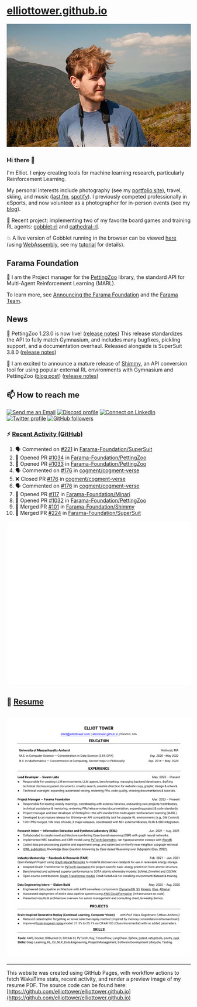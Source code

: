 # [elliottower.github.io](https://github.com/elliottower/elliottower.github.io)

[![A wild Elliot on Mt Washington](https://raw.githubusercontent.com/elliottower/elliottower.github.io/main/src/jpg/DSCF7539-600px.jpg?raw=true)](https://raw.githubusercontent.com/elliottower/elliottower.github.io/main/src/jpg/DSCF7539.jpg?raw=true)

### Hi there 👋

I'm Elliot. I enjoy creating tools for machine learning research, particularly Reinforcement Learning.

My personal interests include photography (see my [portfolio site](https://www.elliottower.com/)), travel, skiing, and music ([last.fm](https://www.last.fm/user/ajsdlfkwer), [spotify](https://open.spotify.com/user/12132818380)). I previously competed professionally in eSports, and now volunteer as a photographer for in-person events (see my [blog](https://www.elliottower.com/stories/?category=events)).

🤖 Recent project: implementing two of my favorite board games and training RL agents: [gobblet-rl](https://github.com/elliottower/gobblet-rl) and [cathedral-rl](https://github.com/elliottower/cathedral-rl). 

💥 A live version of Gobblet running in the browser can be viewed [here](https://elliottower.github.io/gobblet-rl/) (using [WebAssembly](https://webassembly.org/), see my [tutorial](https://github.com/elliottower/gobblet-rl/blob/main/tutorials/WebAssembly/web_assembly.md) for details).

## Farama Foundation

🚀 I am the Project manager for the [PettingZoo](https://github.com/Farama-Foundation/PettingZoo) library, the standard API for Multi-Agent Reinforcement Learning (MARL). 

To learn more, see [Announcing the Farama Foundation](https://farama.org/Announcing-The-Farama-Foundation) and the [Farama Team](https://farama.org/team).

## News

🎉 PettingZoo 1.23.0 is now live! ([release notes](https://github.com/Farama-Foundation/PettingZoo/releases/tag/1.23.0)) This release standardizes the API to fully match Gymnasium, and includes many bugfixes, pickling support, and a documentation overhaul. Released alongside is SuperSuit 3.8.0 ([release notes](https://github.com/Farama-Foundation/SuperSuit/releases/tag/3.8.0)) 

<!-- ![GitHub Release Date](https://img.shields.io/github/release-date/Farama-Foundation/PettingZoo) -->

🎉 I am excited to announce a mature release of [Shimmy](https://github.com/Farama-Foundation/Shimmy), an API conversion tool for using popular external RL environments with Gymnasium and PettingZoo ([blog post](https://farama.org/Announcing-Shimmy)) ([release notes](https://github.com/Farama-Foundation/Shimmy/releases/tag/v1.0.0)) 

## 📫 How to reach me

 [![Send me an Email](https://img.shields.io/badge/email-elliot%40elliottower.com-blue)](mailto:elliot@elliottower.com)
 [![Discord profile](https://img.shields.io/badge/Discord-7289DA?style=flat&logo=discord&logoColor=white)](https://discord.com/users/83091537923145728)
 [![Connect on LinkedIn](https://img.shields.io/badge/--linkedin?label=LinkedIn&logo=LinkedIn&style=social)](https://www.linkedin.com/in/elliot-tower)
 [![Twitter profile](https://img.shields.io/twitter/follow/elliottower?style=social)](https://twitter.com/ElliotTower/)
 [![GitHub followers](https://img.shields.io/github/followers/elliottower?style=social)](https://github.com/elliottower/)

### ⚡ [Recent Activity (GitHub)](https://github.com/elliottower)

<!--START_SECTION:activity-->
1. 🗣 Commented on [#221](https://github.com/Farama-Foundation/SuperSuit/pull/221#issuecomment-1641076189) in [Farama-Foundation/SuperSuit](https://github.com/Farama-Foundation/SuperSuit)
2. 💪 Opened PR [#1034](https://github.com/Farama-Foundation/PettingZoo/pull/1034) in [Farama-Foundation/PettingZoo](https://github.com/Farama-Foundation/PettingZoo)
3. 💪 Opened PR [#1033](https://github.com/Farama-Foundation/PettingZoo/pull/1033) in [Farama-Foundation/PettingZoo](https://github.com/Farama-Foundation/PettingZoo)
4. 🗣 Commented on [#176](https://github.com/cogment/cogment-verse/pull/176#issuecomment-1640914671) in [cogment/cogment-verse](https://github.com/cogment/cogment-verse)
5. ❌ Closed PR [#176](https://github.com/cogment/cogment-verse/pull/176) in [cogment/cogment-verse](https://github.com/cogment/cogment-verse)
6. 🗣 Commented on [#176](https://github.com/cogment/cogment-verse/pull/176#issuecomment-1640912868) in [cogment/cogment-verse](https://github.com/cogment/cogment-verse)
7. 💪 Opened PR [#117](https://github.com/Farama-Foundation/Minari/pull/117) in [Farama-Foundation/Minari](https://github.com/Farama-Foundation/Minari)
8. 💪 Opened PR [#1032](https://github.com/Farama-Foundation/PettingZoo/pull/1032) in [Farama-Foundation/PettingZoo](https://github.com/Farama-Foundation/PettingZoo)
9. 🎉 Merged PR [#101](https://github.com/Farama-Foundation/Shimmy/pull/101) in [Farama-Foundation/Shimmy](https://github.com/Farama-Foundation/Shimmy)
10. 🎉 Merged PR [#224](https://github.com/Farama-Foundation/SuperSuit/pull/224) in [Farama-Foundation/SuperSuit](https://github.com/Farama-Foundation/SuperSuit)
<!--END_SECTION:activity-->


<picture>
  <a href="https://metrics.lecoq.io/insights?user=elliottower">
   <img src="/github-metrics.svg" alt="Metrics">
  </a>
</picture>

## 📄 [Resume](https://elliottower.github.io/src/pdf/resume.pdf)

<!-- PDF-TO-MARKDOWN:START -->
![Page 1](src/png/page1.png "Page 1")
---
<!-- PDF-TO-MARKDOWN:END -->

----

This website was created using GitHub Pages, with workflow actions to fetch WakaTime stats, recent activity, and render a preview image of my resume PDF. The source code can be found here: [https://github.com/elliottower/elliottower.github.io](https://github.com/elliottower/elliottower.github.io)
